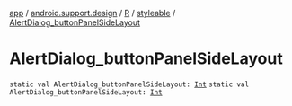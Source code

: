 [app](../../../index.md) / [android.support.design](../../index.md) / [R](../index.md) / [styleable](index.md) / [AlertDialog_buttonPanelSideLayout](./-alert-dialog_button-panel-side-layout.md)

# AlertDialog_buttonPanelSideLayout

`static val AlertDialog_buttonPanelSideLayout: `[`Int`](https://kotlinlang.org/api/latest/jvm/stdlib/kotlin/-int/index.html)
`static val AlertDialog_buttonPanelSideLayout: `[`Int`](https://kotlinlang.org/api/latest/jvm/stdlib/kotlin/-int/index.html)